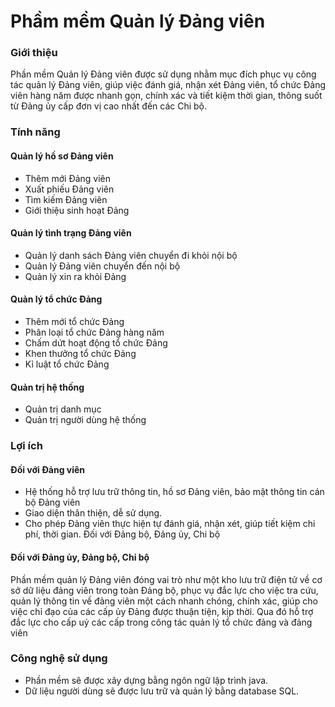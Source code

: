 # Phầm mềm Quản lý Đảng viên
### Giới thiệu #
Phần mềm Quản lý Đảng viên được sử dụng nhằm mục đích phục vụ công tác quản lý Đảng viên, giúp việc đánh giá, nhận xét Đảng viên, tổ chức Đảng viên hàng năm được nhanh gọn, chính xác và tiết kiệm thời gian, thông suốt từ Đảng ủy cấp đơn vị cao nhất đến các Chi bộ. 
### Tính năng #
#### Quản lý hồ sơ Đảng viên #
+ Thêm mới Đảng viên
+ Xuất phiếu Đảng viên
+ Tìm kiếm Đảng viên
+ Giới thiệu sinh hoạt Đảng
#### Quản lý tình trạng Đảng viên
+ Quản lý danh sách Đảng viên chuyển đi khỏi nội bộ
+ Quản lý Đảng viên chuyển đến nội bộ
+ Quản lý xin ra khỏi Đảng
#### Quản lý tổ chức Đảng
+ Thêm mới tổ chức Đảng
+ Phân loại tổ chức Đảng hàng năm
+ Chấm dứt hoạt động tổ chức Đảng
+ Khen thưởng tổ chức Đảng
+ Kỉ luật tổ chức Đảng
#### Quản trị hệ thống #
+ Quản trị danh mục
+ Quản trị người dùng hệ thống
### Lợi ích #
#### Đối với Đảng viên #
+ Hệ thống hỗ trợ lưu trữ thông tin, hồ sơ Đảng viên, bảo mật thông tin cán bộ Đảng viên
+ Giao diện thân thiện, dễ sử dụng.
+ Cho phép Đảng viên thực hiện tự đánh giá, nhận xét, giúp tiết kiệm chi phí, thời gian. Đối với Đảng bộ, Đảng ủy, Chi bộ 
#### Đối với Đảng ủy, Đảng bộ, Chi bộ
Phần mềm quản lý Đảng viên đóng vai trò như một kho lưu trữ điện tử về cơ sở dữ liệu đảng viên trong toàn Đảng bộ, phục vụ đắc lực cho việc tra cứu, quản lý thông tin về đảng viên một cách nhanh chóng, chính xác, giúp cho việc chỉ đạo của các cấp ủy Đảng được thuận tiện, kịp thời. Qua đó hỗ trợ đắc lực cho cấp uỷ các cấp trong công tác quản lý tổ chức đảng và đảng viên
### Công nghệ sử dụng
+ Phần mềm sẽ được xây dựng bằng ngôn ngữ lập trình java.
+ Dữ liệu người dùng sẽ được lưu trữ và quản lý bằng database SQL.


